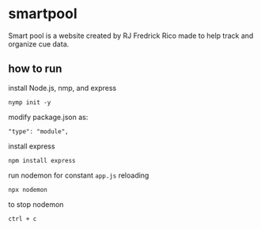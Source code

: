 # smartpool

Smart pool is a website created by RJ Fredrick Rico made to help track and organize cue data.

## how to run

install Node.js, nmp, and express

`nymp init -y`

modify package.json as:

`"type": "module",`

install express

`npm install express`

run nodemon for constant `app.js` reloading

`npx nodemon`

to stop nodemon

`ctrl + c`